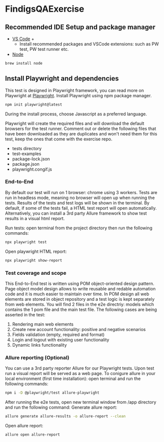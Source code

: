 # FindigsQAExercise

## Recommended IDE Setup and package manager

- [VS Code](https://code.visualstudio.com/) +
  - Install recommended packages and VSCode extensions: such as PW test, PW test runner etc.
- [Node](https://nodejs.org/en/download/package-manager/#macos)

```sh
brew install node
```  

## Install Playwright and dependencies

This test is designed in Playwright framework, you can read more on Playwright at [Playwright](https://playwright.dev/docs/intro).
Install Playwright using npm package manager.

```sh
npm init playwright@latest
```

During the install process, choose Javascript as a preferred language.

Playwright will create the required files and will download the default browsers for the test runner.
Comment out or delete the following files that have been downloaded as they are duplicates and won't need them for this test, keep the ones that come with the exercise repo.

- tests directory
- test-examples
- package-lock.json
- package.json
- playwright.congif.js

### End-to-End

By default our test will run on 1 browser: chrome using 3 workers. Tests are run in headless mode, meaning no browser will open up when running the tests.
Results of the tests and test logs will be shown in the terminal. By default, if some of the tests fail, a HTML test report will open automatically.
Alternatively, you can install a 3rd party Allure framework to show test results in a visual html report.

Run tests: open terminal from the project directory then run the following commands:

```sh
npx playwright test
```

Open playwright HTML report:

```sh
npx playwright show-report
```

### Test coverage and scope

This End-to-End test is written using POM object-oriented design pattern. Page object model design allows to write reusable and redable automation code and it is much easier to maintain over time. In POM design all web elements are stored in object repository and a test logic is kept separately from web elements.
You will find 2 files in the e2e directriy: models which contains the 1 pom file and the main test file.
The following cases are being asserted in the test:

1. Rendering main web elements
2. Create new account functionality: positive and negative scenarios
3. Fields validation (empty, required and format)
4. Login and logout with existing user functionality
5. Dynamic links functionality

### Allure reporting (Optional)

You can use a 3rd party reporter Allure for our Playwright tests. Upon test run a visual report will be
served as a web page. To conigure allure in your local environment (first time installation): open
terminal and run the following commands:

```sh
npm i -D @playwright/test allure-playwright
```

After running the e2e tests, open new terminal window from /app directory and run the following
command: Generate allure report:

```sh
allure generate allure-results -o allure-report --clean
```

Open allure report:

```sh
allure open allure-report
```
